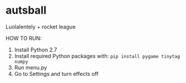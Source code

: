 # autsball
Luolalentely + rocket league

HOW TO RUN:
1) Install Python 2.7
2) Install required Python packages with: `pip install pygame tinytag numpy`
3) Run menu.py
4) Go to Settings and turn effects off

